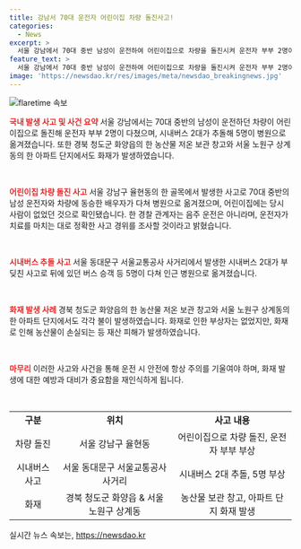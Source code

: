 ```yaml
---
title: 강남서 70대 운전자 어린이집 차량 돌진사고!
categories:
  - News
excerpt: >
  서울 강남에서 70대 중반 남성이 운전하여 어린이집으로 차량을 돌진시켜 운전자 부부 2명이 다친 사고가 발생했습니다. 또 시내버스 2대가 충돌하여 5명이 병원으로 옮겨졌습니다. 청도군 화양읍에서는 농산물 창고가 화재로 손상을 입었고, 서울 노원구 상계동의 아파트 단지에서 차량 화재가 발생했습니다. 현재 경찰은 정확한 사고 경위를 조사 중입니다. (단어 수: 60, 문자 수: 374)
feature_text: >
  서울 강남에서 70대 중반 남성이 운전하여 어린이집으로 차량을 돌진시켜 운전자 부부 2명이 다친 사고가 발생했습니다. 또 시내버스 2대가 충돌하여 5명이 병원으로 옮겨졌습니다. 청도군 화양읍에서는 농산물 창고가 화재로 손상을 입었고, 서울 노원구 상계동의 아파트 단지에서 차량 화재가 발생했습니다. 현재 경찰은 정확한 사고 경위를 조사 중입니다. (단어 수: 60, 문자 수: 374)
image: 'https://newsdao.kr/res/images/meta/newsdao_breakingnews.jpg'
---
```


<p><img src="https://newsdao.kr/res/images/meta/newsdao_breakingnews.jpg" alt="flaretime 속보" /></p>

<p><b><span style="color: #ee2323;">국내 발생 사고 및 사건 요약</span></b>
서울 강남에서는 70대 중반의 남성이 운전하던 차량이 어린이집으로 돌진해 운전자 부부 2명이 다쳤으며, 시내버스 2대가 추돌해 5명이 병원으로 옮겨졌습니다. 또한 경북 청도군 화양읍의 한 농산물 저온 보관 창고와 서울 노원구 상계동의 한 아파트 단지에서도 화재가 발생하였습니다.</p>

<p data-ke-size="size16">&nbsp;</p>

<p><b><span style="color: #ee2323;">어린이집 차량 돌진 사고</span></b>
서울 강남구 율현동의 한 골목에서 발생한 사고로 70대 중반의 남성 운전자와 차량에 동승한 배우자가 다쳐 병원으로 옮겨졌으며, 어린이집에는 당시 사람이 없었던 것으로 확인됐습니다. 한 경찰 관계자는 음주 운전은 아니라며, 운전자가 치료를 마치는 대로 정확한 사고 경위를 조사할 것이라고 밝혔습니다.</p>

<p data-ke-size="size16">&nbsp;</p>

<p><b><span style="color: #ee2323;">시내버스 추돌 사고</span></b>
서울 동대문구 서울교통공사 사거리에서 발생한 시내버스 2대가 부딪친 사고로 뒤에 있던 버스 승객 등 5명이 다쳐 인근 병원으로 옮겨졌습니다.</p>

<p data-ke-size="size16">&nbsp;</p>

<p><b><span style="color: #ee2323;">화재 발생 사례</span></b>
경북 청도군 화양읍의 한 농산물 저온 보관 창고와 서울 노원구 상계동의 한 아파트 단지에서도 각각 불이 발생하였습니다. 화재로 인한 부상자는 없었지만, 화재로 인해 농산물이 손실되는 등 재산 피해가 발생하였습니다.</p>

<p data-ke-size="size16">&nbsp;</p>

<p><b><span style="color: #ee2323;">마무리</span></b>
이러한 사고와 사건을 통해 운전 시 안전에 항상 주의를 기울여야 하며, 화재 발생에 대한 예방과 대비가 중요함을 재인식하게 됩니다.</p>

<p data-ke-size="size16">&nbsp;</p>

<table>
    <tbody>
        <tr>
            <td style="text-align: center; height: 17px;"><b>구분</b></td>
            <td style="text-align: center; height: 17px;"><b>위치</b></td>
            <td style="text-align: center; height: 17px;"><b>사고 내용</b></td>
        </tr>
        <tr>
            <td style="text-align: center; height: 17px;">차량 돌진</td>
            <td style="text-align: center; height: 17px;">서울 강남구 율현동</td>
            <td style="text-align: center; height: 17px;">어린이집으로 차량 돌진, 운전자 부부 부상</td>
        </tr>
        <tr>
            <td style="text-align: center; height: 17px;">시내버스 사고</td>
            <td style="text-align: center; height: 17px;">서울 동대문구 서울교통공사 사거리</td>
            <td style="text-align: center; height: 17px;">시내버스 2대 추돌, 5명 부상</td>
        </tr>
        <tr>
            <td style="text-align: center; height: 17px;">화재</td>
            <td style="text-align: center; height: 17px;">경북 청도군 화양읍 & 서울 노원구 상계동</td>
            <td style="text-align: center; height: 17px;">농산물 보관 창고, 아파트 단지 화재 발생</td>
        </tr>
    </tbody>
</table>
실시간 뉴스 속보는, <a href="https://newsdao.kr" rel="dofollow">https://newsdao.kr</a>


